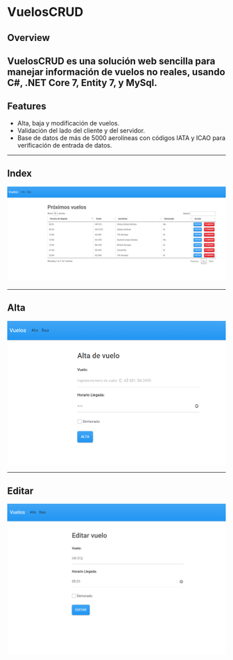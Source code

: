# VuelosCRUD

## Overview
VuelosCRUD es una solución web sencilla para manejar información de vuelos no reales, usando C#, .NET Core 7, Entity 7, y MySql.
---

## Features
* Alta, baja y modificación de vuelos.
* Validación del lado del cliente y del servidor.
* Base de datos de más de 5000 aerolíneas con códigos IATA y ICAO para verificación de entrada de datos.
---

## Index
![](https://github.com/patorosso/VuelosCRUD/blob/master/readme_images/index.PNG?raw=true)

---

## Alta
![](https://github.com/patorosso/VuelosCRUD/blob/master/readme_images/alta.PNG?raw=true)

---

## Editar
![](https://github.com/patorosso/VuelosCRUD/blob/master/readme_images/edit.PNG?raw=true)



